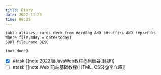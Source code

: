 ```yaml
---
title: Diary
date: 2022-11-28
time: 09:35
---
```


```dataview
table aliases, cards-deck from #ordBog AND !#suffiks AND !#præfiks Where file.mday = date(today)
SORT file.name DESC
```

```tasks
(not done)
```

- [x] #task [[note.2022版JavaWeb教程@尚硅谷.封捷]]
- [ ] #task [[note.Web 前端基础教程(HTML, CSS)@李立超]]
